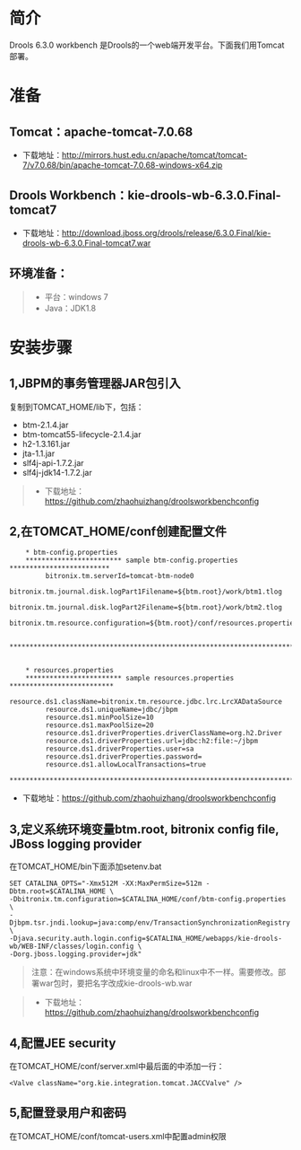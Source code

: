 # 简介
Drools 6.3.0 workbench 是Drools的一个web端开发平台。下面我们用Tomcat部署。
# 准备
##  Tomcat：apache-tomcat-7.0.68  
* 下载地址：http://mirrors.hust.edu.cn/apache/tomcat/tomcat-7/v7.0.68/bin/apache-tomcat-7.0.68-windows-x64.zip

##  Drools Workbench：kie-drools-wb-6.3.0.Final-tomcat7
* 下载地址：http://download.jboss.org/drools/release/6.3.0.Final/kie-drools-wb-6.3.0.Final-tomcat7.war

## 环境准备：
> * 平台：windows 7
> * Java：JDK1.8

# 安装步骤
## 1,JBPM的事务管理器JAR包引入
复制到TOMCAT_HOME/lib下，包括：
* btm-2.1.4.jar
* btm-tomcat55-lifecycle-2.1.4.jar
* h2-1.3.161.jar
* jta-1.1.jar
* slf4j-api-1.7.2.jar
* slf4j-jdk14-1.7.2.jar
> * 下载地址：https://github.com/zhaohuizhang/droolsworkbenchconfig


## 2,在TOMCAT_HOME/conf创建配置文件 
``` 
    * btm-config.properties
    ************************ sample btm-config.properties *************************
         bitronix.tm.serverId=tomcat-btm-node0
         bitronix.tm.journal.disk.logPart1Filename=${btm.root}/work/btm1.tlog
         bitronix.tm.journal.disk.logPart2Filename=${btm.root}/work/btm2.tlog
         bitronix.tm.resource.configuration=${btm.root}/conf/resources.properties

    *******************************************************************************


    * resources.properties
    ************************ sample resources.properties **************************
         resource.ds1.className=bitronix.tm.resource.jdbc.lrc.LrcXADataSource
         resource.ds1.uniqueName=jdbc/jbpm
         resource.ds1.minPoolSize=10
         resource.ds1.maxPoolSize=20
         resource.ds1.driverProperties.driverClassName=org.h2.Driver
         resource.ds1.driverProperties.url=jdbc:h2:file:~/jbpm
         resource.ds1.driverProperties.user=sa
         resource.ds1.driverProperties.password=
         resource.ds1.allowLocalTransactions=true
    *******************************************************************************
```
* 下载地址：https://github.com/zhaohuizhang/droolsworkbenchconfig

## 3,定义系统环境变量btm.root, bitronix config file, JBoss logging provider 
在TOMCAT_HOME/bin下面添加setenv.bat
```
SET CATALINA_OPTS="-Xmx512M -XX:MaxPermSize=512m -Dbtm.root=$CATALINA_HOME \
-Dbitronix.tm.configuration=$CATALINA_HOME/conf/btm-config.properties \
-Djbpm.tsr.jndi.lookup=java:comp/env/TransactionSynchronizationRegistry \
-Djava.security.auth.login.config=$CATALINA_HOME/webapps/kie-drools-wb/WEB-INF/classes/login.config \
-Dorg.jboss.logging.provider=jdk"
```
> 注意：在windows系统中环境变量的命名和linux中不一样。需要修改。部署war包时，要把名字改成kie-drools-wb.war

> * 下载地址：https://github.com/zhaohuizhang/droolsworkbenchconfig

## 4,配置JEE security
在TOMCAT_HOME/conf/server.xml中最后面的<HOST/>中添加一行：
```
<Valve className="org.kie.integration.tomcat.JACCValve" />
```
## 5,配置登录用户和密码
在TOMCAT_HOME/conf/tomcat-users.xml中配置admin权限

